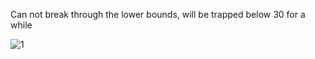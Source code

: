 Can not break through the lower bounds, will be trapped below 30 for a while

![1](https://i.stack.imgur.com/ylgKO.png)
